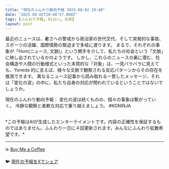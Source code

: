 ```yaml
---
title: "現在のふんわり動向予報 2025-08-02 20:40"
date: "2025-08-02T20:40:57.000Z"
tags: [ふんわり予報, AI占い, 日常]
layout: post
---
```


最近のニュースは、暑さへの警戒から政治家の世代交代、そして突発的な事故、スポーツの活躍、国際情勢の緊迫まで多岐に渡ります。  まるで、それぞれの事象が「Hom(ニュース, 文脈)」という関手を介して、私たちの社会という「文脈」に映し出されているかのようです。  しかし、これらのニュースの裏に潜む、社会構造や人間の行動様式といった本質的な「対象」は、一見バラバラに見えても、Yoneda 的に言えば、様々な文脈で観察される反応パターンからその存在を推測できます。  異なるニュース記事から読み取れる一貫したメッセージ、それは「変化の波」の中に、私たち自身の対応が問われているということではないでしょうか。


現在のふんわり動向予報：
変化の波は続くものの、個々の事象は繋がっていく。  冷静な観察と柔軟な対応で乗り越えましょう。 #KGNINJA

<br>
*この予報はAIが生成したエンターテイメントです。内容の正確性を保証するものではありません。ふんわり一日に４回更新されます。みんなにふんわり拡散希望です。*

---
☕️ [Buy Me a Coffee](https://www.buymeacoffee.com/kgninja)

🐦 [現在の予報をXでシェア](https://twitter.com/intent/tweet?text=%E7%8F%BE%E5%9C%A8%E3%81%AE%E3%81%B5%E3%82%93%E3%82%8F%E3%82%8A%E4%BA%88%E5%A0%B1%3A%20%E3%80%8C%E6%9C%80%E8%BF%91%E3%81%AE%E3%83%8B%E3%83%A5%E3%83%BC%E3%82%B9%E3%81%AF%E3%80%81%E6%9A%91%E3%81%95%E3%81%B8%E3%81%AE%E8%AD%A6%E6%88%92%E3%81%8B%E3%82%89%E6%94%BF%E6%B2%BB%E5%AE%B6%E3%81%AE%E4%B8%96%E4%BB%A3%E4%BA%A4%E4%BB%A3%E3%80%81%E3%81%9D%E3%81%97%E3%81%A6%E7%AA%81%E7%99%BA%E7%9A%84%E3%81%AA%E4%BA%8B%E6%95%85%E3%80%81%E3%82%B9%E3%83%9D%E3%83%BC%E3%83%84%E3%81%AE%E6%B4%BB%E8%BA%8D%E3%80%81%E5%9B%BD%E9%9A%9B%E6%83%85%E5%8B%A2%E3%81%AE%E7%B7%8A%E8%BF%AB%E3%81%BE%E3%81%A7%E5%A4%9A%E5%B2%90%E3%81%AB%E6%B8%A1%E3%82%8A%E3%81%BE%E3%81%99%E3%80%82%E3%80%8D%23KGNINJA%20%E7%B6%9A%E3%81%8D%E3%81%AF%E3%83%96%E3%83%AD%E3%82%B0%E3%81%A7%EF%BC%81%F0%9F%91%87&url=https%3A%2F%2Fkg-ninja.github.io%2FFunwariyoso%2F)
